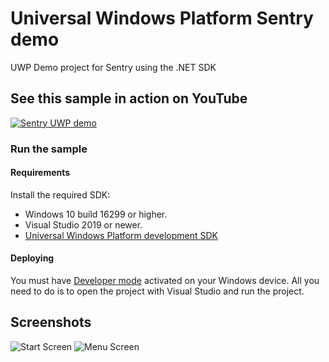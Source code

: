 # Universal Windows Platform Sentry demo

UWP Demo project for Sentry using the .NET SDK

## See this sample in action on YouTube

[![Sentry UWP demo](https://img.youtube.com/vi/r5ZR11HC3Hs/0.jpg)](https://www.youtube.com/watch?v=r5ZR11HC3Hs)

### Run the sample

#### Requirements

Install the required SDK:
* Windows 10 build 16299 or higher.
* Visual Studio 2019 or newer.
* [Universal Windows Platform development SDK](https://docs.microsoft.com/en-us/visualstudio/cross-platform/develop-apps-for-the-universal-windows-platform-uwp?view=vs-2019)

#### Deploying

You must have [Developer mode](https://docs.microsoft.com/en-us/windows/apps/get-started/enable-your-device-for-development?OCID=WinClient_Ver1703_Settings_DevMode) activated on your Windows device.
All you need to do is to open the project with Visual Studio and run the project.

## Screenshots 
![Start Screen](/Screenshots/Title.png)
![Menu Screen](/Screenshots/Menu.png)
